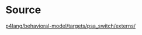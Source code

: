 # Source

[p4lang/behavioral-model/targets/psa_switch/externs/](https://github.com/p4lang/behavioral-model/tree/main/targets/psa_switch/externs)